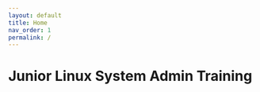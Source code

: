 ```yaml
---
layout: default
title: Home
nav_order: 1
permalink: /
---
```



# Junior Linux System Admin Training

